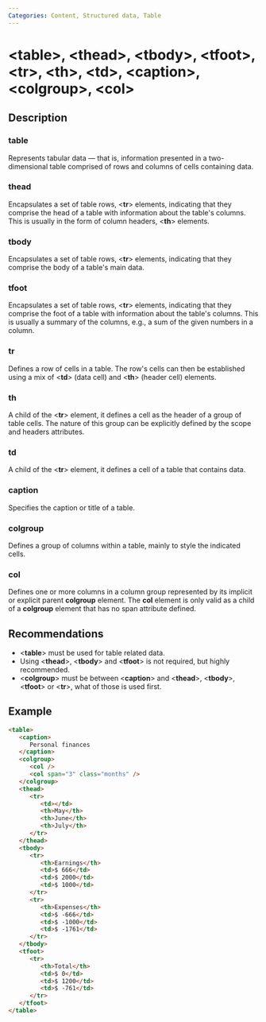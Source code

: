 ```yaml
---
Categories: Content, Structured data, Table
---
```


# &lt;table&gt;, &lt;thead&gt;, &lt;tbody&gt;, &lt;tfoot&gt;, &lt;tr&gt;, &lt;th&gt;, &lt;td&gt;, &lt;caption&gt;, &lt;colgroup&gt;, &lt;col&gt;

## Description

### table

Represents tabular data — that is, information presented in a two-dimensional table comprised of rows and columns of cells containing data.

### thead

Encapsulates a set of table rows, <**tr**> elements, indicating that they comprise the head of a table with information about the table's columns. This is usually in the form of column headers, <**th**> elements.

### tbody

Encapsulates a set of table rows, <**tr**> elements, indicating that they comprise the body of a table's main data.

### tfoot

Encapsulates a set of table rows, <**tr**> elements, indicating that they comprise the foot of a table with information about the table's columns. This is usually a summary of the columns, e.g., a sum of the given numbers in a column.

### tr

Defines a row of cells in a table. The row's cells can then be established using a mix of <**td**> (data cell) and <**th**> (header cell) elements.

### th

A child of the <**tr**> element, it defines a cell as the header of a group of table cells. The nature of this group can be explicitly defined by the scope and headers attributes.

### td

A child of the <**tr**> element, it defines a cell of a table that contains data.

### caption

Specifies the caption or title of a table.

### colgroup

Defines a group of columns within a table, mainly to style the indicated cells.

### col

Defines one or more columns in a column group represented by its implicit or explicit parent **colgroup** element. The **col** element is only valid as a child of a **colgroup** element that has no span attribute defined.

## Recommendations

-  <**table**> must be used for table related data.
-  Using <**thead**>, <**tbody**> and <**tfoot**> is not required, but highly recommended.
-  <**colgroup**> must be between <**caption**> and <**thead**>, <**tbody**>, <**tfoot**> or <**tr**>, what of those is used first.

## Example

```html
<table>
   <caption>
      Personal finances
   </caption>
   <colgroup>
      <col />
      <col span="3" class="months" />
   </colgroup>
   <thead>
      <tr>
         <td></td>
         <th>May</th>
         <th>June</th>
         <th>July</th>
      </tr>
   </thead>
   <tbody>
      <tr>
         <th>Earnings</th>
         <td>$ 666</td>
         <td>$ 2000</td>
         <td>$ 1000</td>
      </tr>
      <tr>
         <th>Expenses</th>
         <td>$ -666</td>
         <td>$ -1000</td>
         <td>$ -1761</td>
      </tr>
   </tbody>
   <tfoot>
      <tr>
         <th>Total</th>
         <td>$ 0</td>
         <td>$ 1200</td>
         <td>$ -761</td>
      </tr>
   </tfoot>
</table>
```
